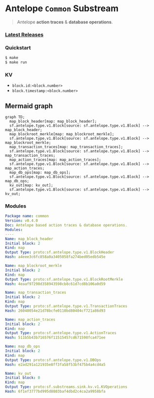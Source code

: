 # Antelope `Common` Substream

> Antelope **action traces** & **database operations**.

### [Latest Releases](https://github.com/pinax-network/substreams/releases)

### Quickstart

```bash
$ make
$ make run
```

### KV

- `block.id:<block.number>`
- `block.timestamp:<block.number>`

## Mermaid graph

```mermaid
graph TD;
  map_block_header[map: map_block_header];
  sf.antelope.type.v1.Block[source: sf.antelope.type.v1.Block] --> map_block_header;
  map_blockroot_merkle[map: map_blockroot_merkle];
  sf.antelope.type.v1.Block[source: sf.antelope.type.v1.Block] --> map_blockroot_merkle;
  map_transaction_traces[map: map_transaction_traces];
  sf.antelope.type.v1.Block[source: sf.antelope.type.v1.Block] --> map_transaction_traces;
  map_action_traces[map: map_action_traces];
  sf.antelope.type.v1.Block[source: sf.antelope.type.v1.Block] --> map_action_traces;
  map_db_ops[map: map_db_ops];
  sf.antelope.type.v1.Block[source: sf.antelope.type.v1.Block] --> map_db_ops;
  kv_out[map: kv_out];
  sf.antelope.type.v1.Block[source: sf.antelope.type.v1.Block] --> kv_out;
```

### Modules

```yaml
Package name: common
Version: v0.4.0
Doc: Antelope based action traces & database operations.
Modules:
----
Name: map_block_header
Initial block: 2
Kind: map
Output Type: proto:sf.antelope.type.v1.BlockHeader
Hash: a4eee3c6fc858a0a3405058fa274bed05edb545e

Name: map_blockroot_merkle
Initial block: 2
Kind: map
Output Type: proto:sf.antelope.type.v1.BlockRootMerkle
Hash: 4eaaf97298d358943598cb8c61d7cd8b106a0d59

Name: map_transaction_traces
Initial block: 2
Kind: map
Output Type: proto:sf.antelope.type.v1.TransactionTraces
Hash: 26040054e21d78bcfe0110bd80404cf721a86d93

Name: map_action_traces
Initial block: 2
Kind: map
Output Type: proto:sf.antelope.type.v1.ActionTraces
Hash: 511b5b43b716576f11515457cd671598fca471ee

Name: map_db_ops
Initial block: 2
Kind: map
Output Type: proto:sf.antelope.type.v1.DBOps
Hash: e2ad291a121935e8ff3fa58f53bf475b4a4cd4a5

Name: kv_out
Initial block: 0
Kind: map
Output Type: proto:sf.substreams.sink.kv.v1.KVOperations
Hash: 6f1ef3777bd995d8803baf4dbd2c4ca2a9958bfa
```